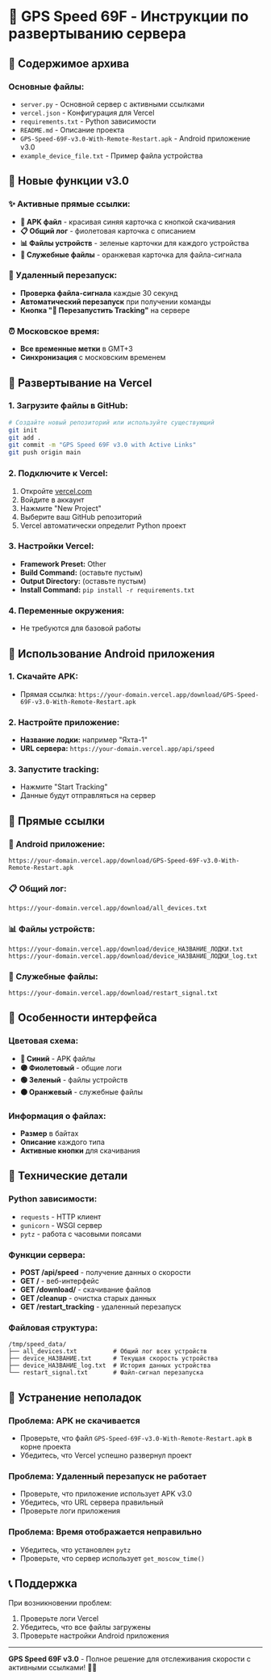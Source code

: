 # 🚀 GPS Speed 69F - Инструкции по развертыванию сервера

## 📁 Содержимое архива

### **Основные файлы:**
- `server.py` - Основной сервер с активными ссылками
- `vercel.json` - Конфигурация для Vercel
- `requirements.txt` - Python зависимости
- `README.md` - Описание проекта
- `GPS-Speed-69F-v3.0-With-Remote-Restart.apk` - Android приложение v3.0
- `example_device_file.txt` - Пример файла устройства

## 🎯 Новые функции v3.0

### **✨ Активные прямые ссылки:**
- **📱 APK файл** - красивая синяя карточка с кнопкой скачивания
- **📋 Общий лог** - фиолетовая карточка с описанием
- **📊 Файлы устройств** - зеленые карточки для каждого устройства
- **🔧 Служебные файлы** - оранжевая карточка для файла-сигнала

### **🔄 Удаленный перезапуск:**
- **Проверка файла-сигнала** каждые 30 секунд
- **Автоматический перезапуск** при получении команды
- **Кнопка "🔄 Перезапустить Tracking"** на сервере

### **⏰ Московское время:**
- **Все временные метки** в GMT+3
- **Синхронизация** с московским временем

## 🚀 Развертывание на Vercel

### **1. Загрузите файлы в GitHub:**
```bash
# Создайте новый репозиторий или используйте существующий
git init
git add .
git commit -m "GPS Speed 69F v3.0 with Active Links"
git push origin main
```

### **2. Подключите к Vercel:**
1. Откройте [vercel.com](https://vercel.com)
2. Войдите в аккаунт
3. Нажмите "New Project"
4. Выберите ваш GitHub репозиторий
5. Vercel автоматически определит Python проект

### **3. Настройки Vercel:**
- **Framework Preset:** Other
- **Build Command:** (оставьте пустым)
- **Output Directory:** (оставьте пустым)
- **Install Command:** `pip install -r requirements.txt`

### **4. Переменные окружения:**
- Не требуются для базовой работы

## 📱 Использование Android приложения

### **1. Скачайте APK:**
- Прямая ссылка: `https://your-domain.vercel.app/download/GPS-Speed-69F-v3.0-With-Remote-Restart.apk`

### **2. Настройте приложение:**
- **Название лодки:** например "Яхта-1"
- **URL сервера:** `https://your-domain.vercel.app/api/speed`

### **3. Запустите tracking:**
- Нажмите "Start Tracking"
- Данные будут отправляться на сервер

## 🔗 Прямые ссылки

### **📱 Android приложение:**
```
https://your-domain.vercel.app/download/GPS-Speed-69F-v3.0-With-Remote-Restart.apk
```

### **📋 Общий лог:**
```
https://your-domain.vercel.app/download/all_devices.txt
```

### **📊 Файлы устройств:**
```
https://your-domain.vercel.app/download/device_НАЗВАНИЕ_ЛОДКИ.txt
https://your-domain.vercel.app/download/device_НАЗВАНИЕ_ЛОДКИ_log.txt
```

### **🔧 Служебные файлы:**
```
https://your-domain.vercel.app/download/restart_signal.txt
```

## 🎨 Особенности интерфейса

### **Цветовая схема:**
- **🔵 Синий** - APK файлы
- **🟣 Фиолетовый** - общие логи
- **🟢 Зеленый** - файлы устройств
- **🟠 Оранжевый** - служебные файлы

### **Информация о файлах:**
- **Размер** в байтах
- **Описание** каждого типа
- **Активные кнопки** для скачивания

## 🔧 Технические детали

### **Python зависимости:**
- `requests` - HTTP клиент
- `gunicorn` - WSGI сервер
- `pytz` - работа с часовыми поясами

### **Функции сервера:**
- **POST /api/speed** - получение данных о скорости
- **GET /** - веб-интерфейс
- **GET /download/** - скачивание файлов
- **GET /cleanup** - очистка старых данных
- **GET /restart_tracking** - удаленный перезапуск

### **Файловая структура:**
```
/tmp/speed_data/
├── all_devices.txt          # Общий лог всех устройств
├── device_НАЗВАНИЕ.txt      # Текущая скорость устройства
├── device_НАЗВАНИЕ_log.txt  # История данных устройства
└── restart_signal.txt       # Файл-сигнал перезапуска
```

## 🚨 Устранение неполадок

### **Проблема: APK не скачивается**
- Проверьте, что файл `GPS-Speed-69F-v3.0-With-Remote-Restart.apk` в корне проекта
- Убедитесь, что Vercel успешно развернул проект

### **Проблема: Удаленный перезапуск не работает**
- Проверьте, что приложение использует APK v3.0
- Убедитесь, что URL сервера правильный
- Проверьте логи приложения

### **Проблема: Время отображается неправильно**
- Убедитесь, что установлен `pytz`
- Проверьте, что сервер использует `get_moscow_time()`

## 📞 Поддержка

При возникновении проблем:
1. Проверьте логи Vercel
2. Убедитесь, что все файлы загружены
3. Проверьте настройки Android приложения

---

**GPS Speed 69F v3.0** - Полное решение для отслеживания скорости с активными ссылками! 🚀⛵
